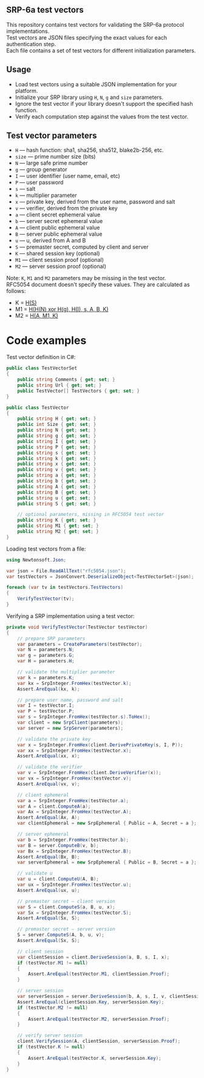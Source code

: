 ﻿## SRP-6a test vectors

This repository contains test vectors for validating the SRP-6a protocol implementations.  
Test vectors are JSON files specifying the exact values for each authentication step.  
Each file contains a set of test vectors for different initialization parameters.

## Usage

* Load test vectors using a suitable JSON implementation for your platform. 
* Initialize your SRP library using `H`, `N`, `g` and `size` parameters.
* Ignore the test vector if your library doesn't support the specified hash function.
* Verify each computation step against the values from the test vector.

## Test vector parameters

* `H` — hash function: sha1, sha256, sha512, blake2b-256, etc.
* `size` — prime number size (bits)
* `N` — large safe prime number
* `g` — group generator
* `I` — user identifier (user name, email, etc)
* `P` — user password
* `s` — salt
* `k` — multiplier parameter
* `x` — private key, derived from the user name, password and salt
* `v` — verifier, derived from the private key
* `a` — client secret ephemeral value
* `b` — server secret ephemeral value
* `A` — client public ephemeral value
* `B` — server public ephemeral value 
* `u` — u, derived from A and B
* `S` — premaster secret, computed by client and server
* `K` — shared session key (optional)
* `M1` — client session proof (optional)
* `M2` — server session proof (optional)

Note: `K`, `M1` and `M2` parameters may be missing in the test vector.  
RFC5054 document doesn't specify these values. They are calculated as follows:

* K = [H(S)](https://github.com/secure-remote-password/stanford-srp/blob/587900d32777348f98477cb25123d5761fbe3725/libsrp/srp6_client.c#L272)
* M1 = [H(H(N) xor H(g), H(I), s, A, B, K)](https://github.com/secure-remote-password/stanford-srp/blob/master/libsrp/srp6_client.c#L275)
* M2 = [H(A, M1, K)](https://github.com/secure-remote-password/stanford-srp/blob/master/libsrp/srp6_server.c#L372)

# Code examples

Test vector definition in C#:

```c#
public class TestVectorSet
{
	public string Comments { get; set; }
	public string Url { get; set; }
	public TestVector[] TestVectors { get; set; }
}

public class TestVector
{
	public string H { get; set; }
	public int Size { get; set; }
	public string N { get; set; }
	public string g { get; set; }
	public string I { get; set; }
	public string P { get; set; }
	public string s { get; set; }
	public string k { get; set; }
	public string x { get; set; }
	public string v { get; set; }
	public string a { get; set; }
	public string b { get; set; }
	public string A { get; set; }
	public string B { get; set; }
	public string u { get; set; }
	public string S { get; set; }

	// optional parameters, missing in RFC5054 test vector
	public string K { get; set; }
	public string M1 { get; set; }
	public string M2 { get; set; }
}
```

Loading test vectors from a file:

```c#
using Newtonsoft.Json;

var json = File.ReadAllText("rfc5054.json");
var testVectors = JsonConvert.DeserializeObject<TestVectorSet>(json);

foreach (var tv in testVectors.TestVectors)
{
	VerifyTestVector(tv);
}
```

Verifying a SRP implementation using a test vector:

```c#
private void VerifyTestVector(TestVector testVector)
{
	// prepare SRP parameters
	var parameters = CreateParameters(testVector);
	var N = parameters.N;
	var g = parameters.G;
	var H = parameters.H;

	// validate the multiplier parameter
	var k = parameters.K;
	var kx = SrpInteger.FromHex(testVector.k);
	Assert.AreEqual(kx, k);

	// prepare user name, password and salt
	var I = testVector.I;
	var P = testVector.P;
	var s = SrpInteger.FromHex(testVector.s).ToHex();
	var client = new SrpClient(parameters);
	var server = new SrpServer(parameters);

	// validate the private key
	var x = SrpInteger.FromHex(client.DerivePrivateKey(s, I, P));
	var xx = SrpInteger.FromHex(testVector.x);
	Assert.AreEqual(xx, x);

	// validate the verifier
	var v = SrpInteger.FromHex(client.DeriveVerifier(x));
	var vx = SrpInteger.FromHex(testVector.v);
	Assert.AreEqual(vx, v);

	// client ephemeral
	var a = SrpInteger.FromHex(testVector.a);
	var A = client.ComputeA(a);
	var Ax = SrpInteger.FromHex(testVector.A);
	Assert.AreEqual(Ax, A);
	var clientEphemeral = new SrpEphemeral { Public = A, Secret = a };

	// server ephemeral
	var b = SrpInteger.FromHex(testVector.b);
	var B = server.ComputeB(v, b);
	var Bx = SrpInteger.FromHex(testVector.B);
	Assert.AreEqual(Bx, B);
	var serverEphemeral = new SrpEphemeral { Public = B, Secret = a };

	// validate u
	var u = client.ComputeU(A, B);
	var ux = SrpInteger.FromHex(testVector.u);
	Assert.AreEqual(ux, u);

	// premaster secret — client version
	var S = client.ComputeS(a, B, u, x);
	var Sx = SrpInteger.FromHex(testVector.S);
	Assert.AreEqual(Sx, S);

	// premaster secret — server version
	S = server.ComputeS(A, b, u, v);
	Assert.AreEqual(Sx, S);

	// client session
	var clientSession = client.DeriveSession(a, B, s, I, x);
	if (testVector.M1 != null)
	{
		Assert.AreEqual(testVector.M1, clientSession.Proof);
	}

	// server session
	var serverSession = server.DeriveSession(b, A, s, I, v, clientSession.Proof);
	Assert.AreEqual(clientSession.Key, serverSession.Key);
	if (testVector.M2 != null)
	{
		Assert.AreEqual(testVector.M2, serverSession.Proof);
	}

	// verify server session
	client.VerifySession(A, clientSession, serverSession.Proof);
	if (testVector.K != null)
	{
		Assert.AreEqual(testVector.K, serverSession.Key);
	}
}
```
